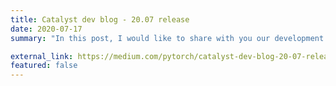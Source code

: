 ```yaml
---
title: Catalyst dev blog - 20.07 release
date: 2020-07-17
summary: "In this post, I would like to share with you our development progress for the last month. Let’s check what features we have added to the framework in such a short time."

external_link: https://medium.com/pytorch/catalyst-dev-blog-20-07-release-fb489cd23e14?source=friends_link&sk=7ab92169658fe9a9e1c44068f28cc36c
featured: false
---
```

